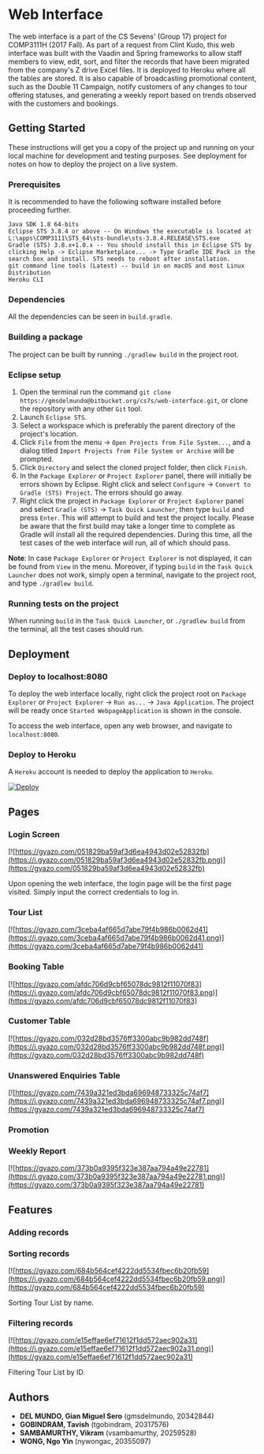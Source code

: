 # Web Interface
The web interface is a part of the CS Sevens' (Group 17) project for COMP3111H (2017 Fall). As part of a request from Clint Kudo, this web interface was built with the Vaadin and Spring frameworks to allow staff members to view, edit, sort, and filter the records that have been migrated from the company's Z drive Excel files. It is deployed to Heroku where all the tables are stored. It is also capable of broadcasting promotional content, such as the Double 11 Campaign, notify customers of any changes to tour offering statuses, and generating a weekly report based on trends observed with the customers and bookings.

## Getting Started
These instructions will get you a copy of the project up and running on your local machine for development and testing purposes. See deployment for notes on how to deploy the project on a live system.

### Prerequisites
It is recommended to have the following software installed before proceeding further.
```
Java SDK 1.8 64-bits
Eclipse STS 3.8.4 or above -- On Windows the executable is located at L:\apps\COMP3111\STS_64\sts-bundle\sts-3.8.4.RELEASE\STS.exe
Gradle (STS) 3.8.x+1.0.x -- You should install this in Eclipse STS by clicking Help -> Eclipse Marketplace... -> Type Gradle IDE Pack in the search box and install. STS needs to reboot after installation.
git command line tools (Latest) -- build in on macOS and most Linux Distribution
Heroku CLI
```

### Dependencies
All the dependencies can be seen in `build.gradle`.

### Building a package
The project can be built by running `./gradlew build` in the project root.

### Eclipse setup
1. Open the terminal run the command `git clone https://gmsdelmundo@bitbucket.org/cs7s/web-interface.git`, or clone the repository with any other `Git` tool.
2. Launch `Eclipse STS`.
3. Select a workspace which is preferably the parent directory of the project's location.
4. Click `File` from the menu -> `Open Projects from File System...`, and a dialog titled `Import Projects from File System or Archive` will be prompted.
5. Click `Directory` and select the cloned project folder, then click `Finish`.
6. In the `Package Explorer` or `Project Explorer` panel, there will initially be errors shown by Eclipse. Right click and select `Configure` -> `Convert to Gradle (STS) Project`. The errors should go away.
7. Right click the project in `Package Explorer` or `Project Explorer` panel and select `Gradle (STS)` -> `Task Quick Launcher`, then type `build` and press `Enter`. This will attempt to build and test the project locally. Please be aware that the first build may take a longer time to complete as Gradle will install all the required dependencies. During this time, all the test cases of the web interface will run, all of which should pass.

**Note**: In case `Package Explorer` or `Project Explorer` is not displayed, it can be found from `View` in the menu. Moreover, if typing `build` in the `Task Quick Launcher` does not work, simply open a terminal, navigate to the project root, and type `./gradlew build`.

### Running tests on the project
When running `build` in the `Task Quick Launcher`, or `./gradlew build` from the terminal, all the test cases should run.

## Deployment

### Deploy to localhost:8080
To deploy the web interface locally, right click the project root on `Package Explorer` or `Project Explorer` -> `Run as...` -> `Java Application`. The project will be ready once `Started WebpageApplication` is shown in the console.

To access the web interface, open any web browser, and navigate to `localhost:8080`.

### Deploy to Heroku
A `Heroku` account is needed to deploy the application to `Heroku`.  

[![Deploy](https://www.herokucdn.com/deploy/button.svg)](https://heroku.com/deploy)

## Pages

### Login Screen
[![https://gyazo.com/051829ba59af3d6ea4943d02e52832fb](https://i.gyazo.com/051829ba59af3d6ea4943d02e52832fb.png)](https://gyazo.com/051829ba59af3d6ea4943d02e52832fb)

Upon opening the web interface, the login page will be the first page visited. Simply input the correct credentials to log in.

### Tour List
[![https://gyazo.com/3ceba4af665d7abe79f4b986b0062d41](https://i.gyazo.com/3ceba4af665d7abe79f4b986b0062d41.png)](https://gyazo.com/3ceba4af665d7abe79f4b986b0062d41)

### Booking Table
[![https://gyazo.com/afdc706d9cbf65078dc9812f11070f83](https://i.gyazo.com/afdc706d9cbf65078dc9812f11070f83.png)](https://gyazo.com/afdc706d9cbf65078dc9812f11070f83)

### Customer Table
[![https://gyazo.com/032d28bd3576ff3300abc9b982dd748f](https://i.gyazo.com/032d28bd3576ff3300abc9b982dd748f.png)](https://gyazo.com/032d28bd3576ff3300abc9b982dd748f)

### Unanswered Enquiries Table
[![https://gyazo.com/7439a321ed3bda696948733325c74af7](https://i.gyazo.com/7439a321ed3bda696948733325c74af7.png)](https://gyazo.com/7439a321ed3bda696948733325c74af7)

### Promotion

### Weekly Report
[![https://gyazo.com/373b0a9395f323e387aa794a49e22781](https://i.gyazo.com/373b0a9395f323e387aa794a49e22781.png)](https://gyazo.com/373b0a9395f323e387aa794a49e22781)

## Features

### Adding records

### Sorting records
[![https://gyazo.com/684b564cef4222dd5534fbec6b20fb59](https://i.gyazo.com/684b564cef4222dd5534fbec6b20fb59.png)](https://gyazo.com/684b564cef4222dd5534fbec6b20fb59)

Sorting Tour List by name.

### Filtering records
[![https://gyazo.com/e15effae6ef71612f1dd572aec902a31](https://i.gyazo.com/e15effae6ef71612f1dd572aec902a31.png)](https://gyazo.com/e15effae6ef71612f1dd572aec902a31)

Filtering Tour List by ID.

## Authors
* **DEL MUNDO, Gian Miguel Sero** (gmsdelmundo, 20342844)
* **GOBINDRAM, Tavish** (tgobindram, 20317576)
* **SAMBAMURTHY, Vikram** (vsambamurthy, 20259528)
* **WONG, Ngo Yin** (nywongac, 20355097)
